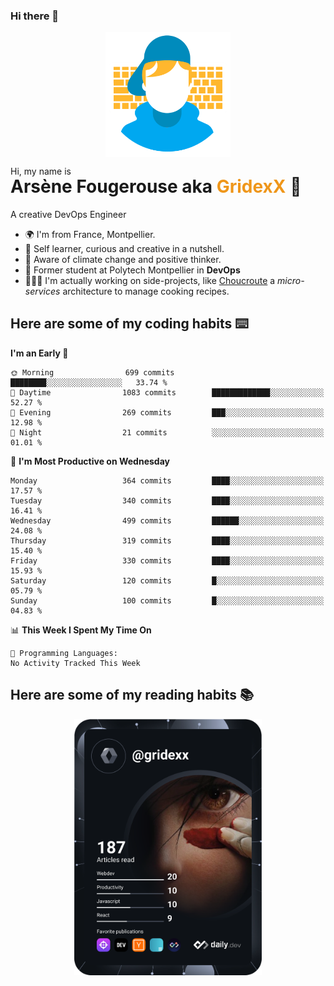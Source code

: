 ### Hi there 👋

<!--
**GridexX/gridexx** is a ✨ _special_ ✨ repository because its `README.md` (this file) appears on your GitHub profile.

Here are some ideas to get you started:

- 🔭 I’m currently working on ...
- 🌱 I’m currently learning ...
- 👯 I’m looking to collaborate on ...
- 🤔 I’m looking for help with ...
- 💬 Ask me about ...
- 📫 How to reach me: ...
- 😄 Pronouns: ...
- ⚡ Fun fact: ...
-->


<!-- Header -->
<div align="center">
  <img align="center" src="./images/user_profile.png" width="200">
</div>
<p>Hi, my name is</p> 
<h1 style="margin-top:-15px">Arsène Fougerouse aka <span style="color:#ef961a">GridexX</span> 👋</h1>

A creative DevOps Engineer

- 🌍 I'm from France, Montpellier.
- 🎨 Self learner, curious and creative in a nutshell. 
- 🌱 Aware of climate change and positive thinker.
- 📕 Former student at Polytech Montpellier in **DevOps**
- 👨🏻‍💻 I'm actually working on side-projects, like [Choucroute](https://github.com/houcroute-orga) a *micro-services* architecture to manage cooking recipes.


## Here are some of my coding habits ⌨️

<!-- Add a section about tech and Ops stack
  Like this one : https://github.com/Xanthus58#-tech-stack
-->
<!--START_SECTION:waka-->
**I'm an Early 🐤** 

```text
🌞 Morning                699 commits         ████████░░░░░░░░░░░░░░░░░   33.74 % 
🌆 Daytime                1083 commits        █████████████░░░░░░░░░░░░   52.27 % 
🌃 Evening                269 commits         ███░░░░░░░░░░░░░░░░░░░░░░   12.98 % 
🌙 Night                  21 commits          ░░░░░░░░░░░░░░░░░░░░░░░░░   01.01 % 
```
📅 **I'm Most Productive on Wednesday** 

```text
Monday                   364 commits         ████░░░░░░░░░░░░░░░░░░░░░   17.57 % 
Tuesday                  340 commits         ████░░░░░░░░░░░░░░░░░░░░░   16.41 % 
Wednesday                499 commits         ██████░░░░░░░░░░░░░░░░░░░   24.08 % 
Thursday                 319 commits         ████░░░░░░░░░░░░░░░░░░░░░   15.40 % 
Friday                   330 commits         ████░░░░░░░░░░░░░░░░░░░░░   15.93 % 
Saturday                 120 commits         █░░░░░░░░░░░░░░░░░░░░░░░░   05.79 % 
Sunday                   100 commits         █░░░░░░░░░░░░░░░░░░░░░░░░   04.83 % 
```


📊 **This Week I Spent My Time On** 

```text
💬 Programming Languages: 
No Activity Tracked This Week
```


<!--END_SECTION:waka-->

## Here are some of my reading habits 📚
<div  align="center">
  <img src="./images/devcard.svg" width="300">
</div>

